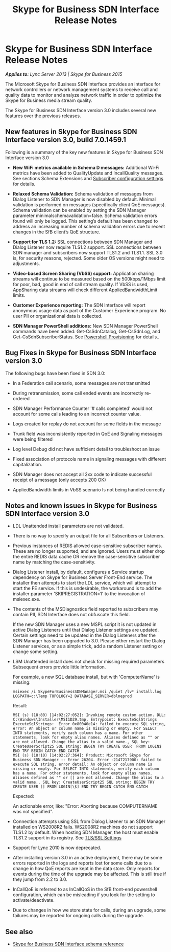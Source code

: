 ﻿---
title: Skype for Business SDN Interface Release Notes
TOCTitle: Skype for Business SDN Interface Release Notes
ms:assetid: 726f613b-4639-4433-85db-50a572778ab8
ms:mtpsurl: https://msdn.microsoft.com/library/Mt269085(v=office.16)
ms:contentKeyID: 66262507
ms.date: 02/27/2017
mtps_version: v=office.16
---

# Skype for Business SDN Interface Release Notes


_**Applies to:** Lync Server 2013 | Skype for Business 2015_

The Microsoft Skype for Business SDN Interface provides an interface for network controllers or network management systems to receive call and quality data to monitor and analyze network traffic in order to optimize the Skype for Business media stream quality.

The Skype for Business SDN Interface version 3.0 includes several new features over the previous releases.

## New features in Skype for Business SDN Interface version 3.0, build 7.0.1459.1

Following is a summary of the key new features in Skype for Business SDN Interface version 3.0

  - **New WiFi metrics available in Schema D messages:** Additional Wi-Fi metrics have been added to QualityUpdate and IncallQuality messages. See sections Schema Extensions and [Subscriber configuration settings](configuring-sdn-interface-using-the-command-prompt.md) for details.

  - **Relaxed Schema Validation:** Schema validation of messages from Dialog Listener to SDN Manager is now disabled by default. Minimal validation is performed on messages (specifically client QoE messages). Schema validation can be enabled by setting the SDN Manager parameter minimalschemavalidation=false. Schema validation errors found will only be logged. This setting’s default has been changed to address an increasing number of schema validation errors due to recent changes in the SfB client’s QoE structure.

  - **Support for TLS 1.2:** SSL connections between SDN Manager and Dialog Listener now require TLS1.2 support. SSL connections between SDN manager and subscribers now support TLS1.2 and TLS1.1. SSL 3.0 is, for security reasons, rejected. Some older OS versions might need to adjustments.

  - **Video-based Screen Sharing (VbSS) support:** Application sharing streams will continue to be measured based on the 500kbps/1Mbps limit for poor, bad, good in end of call stream quality. If VbSS is used, AppSharing data streams will check different AppliedBandwidthLimit limits.

  - **Customer Experience reporting:** The SDN Interface will report anonymous usage data as part of the Customer Experience program. No user PII or organizational data is collected.

  - **SDN Manager PowerShell additions:** New SDN Manager PowerShell commands have been added: Get-CsSdnCatalog, Get-CsSdnLog, and Get-CsSdnSubscriberStatus. See [Powershell Provisioning](powershell-provisioning.md) for details..

## Bug Fixes in Skype for Business SDN Interface version 3.0

The following bugs have been fixed in SDN 3.0:

  - In a Federation call scenario, some messages are not transmitted

  - During retransmission, some call ended events are incorrectly re-ordered

  - SDN Manager Performance Counter '\# calls completed' would not account for some calls leading to an incorrect counter value.

  - Logs created for replay do not account for some fields in the message

  - Trunk field was inconsistently reported in QoE and Signaling messages were being filtered

  - Log level Debug did not have sufficient detail to troubleshoot an issue

  - Fixed association of protocols name in signaling messages with different capitalization.

  - SDN Manager does not accept all 2xx code to indicate successful receipt of a message (only accepts 200 OK)

  - AppliedBandwidth limits in VbSS scenario Is not being handled correctly

## Notes and known issues in Skype for Business SDN Interface version 3.0

  - LDL Unattended install parameters are not validated.

  - There is no way to specify an output file for all Subscribers or Listeners.

  - Previous instances of REDIS allowed case-sensitive subscriber names. These are no longer supported, and are ignored. Users must either drop the entire REDIS data cache OR remove the case-sensitive subscriber name by matching the case-sensitivity.

  - Dialog Listener install, by default, configures a Service startup dependency on Skype for Business Server Front-End service. The installer then attempts to start the LDL service, which will attempt to start the FE service. If this is undesirable, the workaround is to add the installer parameter 'SKIPREGISTRATION=1' to the invocation of msiexec.exe.

  - The contents of the MSDiagnostics field reported to subscribers may contain PII, SDN Interface does not obfuscate this field.
    
    If the new SDN Manager uses a new MSPL script it is not updated in active Dialog Listeners until that Dialog Listener settings are updated. Certain settings need to be updated in the Dialog Listeners after the SDN Manager has been upgraded to 3.0. Please either restart the Dialog Listener services, or as a simple trick, add a random Listener setting or change some setting.

  - LSM Unattended install does not check for missing required parameters Subsequent errors provide little information.
    
    For example, a new SQL database install, but with 'ComputerName' is missing:
    
        msiexec /i SkypeForBusinessSDNManager.msi /quiet /lv* install.log LOGPATH=c:\Temp TOPOLOGY=2 DATABASE_SERVER=dblneprod
    
    Result:
    
        MSI (s) (18:80) [14:02:27:052]: Invoking remote custom action. DLL: C:\Windows\Installer\MSI1D29.tmp, Entrypoint: ExecuteSqlStrings
        ExecuteSqlStrings:  Error 0x80040e14: failed to execute SQL string, error: An object or column name is missing or empty. For SELECT INTO statements, verify each column has a name. For other statements, look for empty alias names. Aliases defined as "" or are not allowed. Change the alias to a valid name., SQL key: CreateUserScript25 SQL string: BEGIN TRY CREATE USER  FROM LOGIN$ END TRY BEGIN CATCH END CATCH
        MSI (s) (18!10) [14:02:27:364]: Product: Microsoft Skype for Business SDN Manager -- Error 26204. Error -2147217900: failed to execute SQL string, error detail: An object or column name is missing or empty. For SELECT INTO statements, verify each column has a name. For other statements, look for empty alias names. Aliases defined as "" or [] are not allowed. Change the alias to a valid name., SQL key: CreateUserScript25 SQL string: BEGIN TRY CREATE USER [] FROM LOGIN[\$] END TRY BEGIN CATCH END CATCH
    
    Expected:
    
    An actionable error, like: "Error: Aborting because COMPUTERNAME was not specified".

  - Connection attempts using SSL from Dialog Listener to an SDN Manager installed on WS2008R2 fails. WS2008R2 machines do not support TLS1.2 by default. When hosting SDN Manager, the host must enable TLS1.2 support in its registry. See [TLS/SSL Settings](https://technet.microsoft.com/library/dn786418\(v=ws.11\).aspx)

  - Support for Lync 2010 is now deprecated.

  - After installing version 3.0 in an active deployment, there may be some errors reported in the logs and reports lost for some calls due to a change in how QoE reports are kept in the data store. Only reports for events during the time of the upgrade may be affected. This is still true if they jump from 2.2 to 3.0.

  - InCallQoE is referred to as InCallQoS in the SfB front-end powershell configuration, which can be misleading if you look for the setting to activate/deactivate.

  - Due to changes in how we store state for calls, during an upgrade, some failures may be reported for ongoing calls during the upgrade.

## See also

  - [Skype for Business SDN Interface schema reference](https://msdn.microsoft.com/library/dn965442\(v=office.16\))

